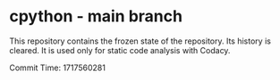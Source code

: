 # cpython - main branch

This repository contains the frozen state of the repository.
Its history is cleared. It is used only for static code
analysis with Codacy.

Commit Time: 1717560281